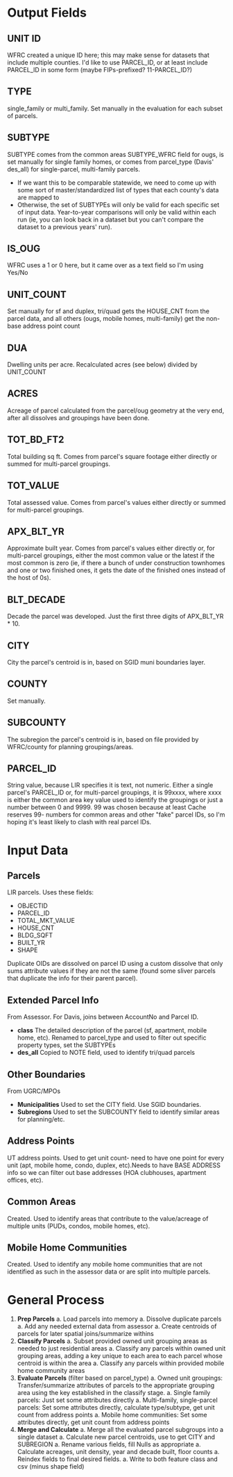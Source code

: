 # Output Fields

## UNIT ID

WFRC created a unique ID here; this may make sense for datasets that include multiple counties. I'd like to use PARCEL_ID, or at least include PARCEL_ID in some form (maybe FIPs-prefixed? 11-PARCEL_ID?)

## TYPE

single_family or multi_family. Set manually in the evaluation for each subset of parcels.

## SUBTYPE

SUBTYPE comes from the common areas SUBTYPE_WFRC field for ougs, is set manually for single family homes, or comes from parcel_type (Davis' des_all) for single-parcel, multi-family parcels.

- If we want this to be comparable statewide, we need to come up with some sort of master/standardized list of types that each county's data are mapped to
- Otherwise, the set of SUBTYPEs will only be valid for each specific set of input data. Year-to-year comparisons will only be valid within each run (ie, you can look back in a dataset but you can't compare the dataset to a previous years' run).

## IS_OUG

WFRC uses a 1 or 0 here, but it came over as a text field so I'm using Yes/No

## UNIT_COUNT

Set manually for sf and duplex, tri/quad gets the HOUSE_CNT from the parcel data, and all others (ougs, mobile homes, multi-family) get the non-base address point count

## DUA

Dwelling units per acre. Recalculated acres (see below) divided by UNIT_COUNT

## ACRES

Acreage of parcel calculated from the parcel/oug geometry at the very end, after all dissolves and groupings have been done.

## TOT_BD_FT2

Total building sq ft. Comes from parcel's square footage either directly or summed for multi-parcel groupings.

## TOT_VALUE

Total assessed value. Comes from parcel's values either directly or summed for multi-parcel groupings.

## APX_BLT_YR

Approximate built year. Comes from parcel's values either directly or, for multi-parcel groupings, either the most common value or the latest if the most common is zero (ie, if there a bunch of under construction townhomes and one or two finished ones, it gets the date of the finished ones instead of the host of 0s).

## BLT_DECADE

Decade the parcel was developed. Just the first three digits of APX_BLT_YR * 10.

## CITY

City the parcel's centroid is in, based on SGID muni boundaries layer.

## COUNTY

Set manually.

## SUBCOUNTY

The subregion the parcel's centroid is in, based on file provided by WFRC/county for planning groupings/areas.

## PARCEL_ID

String value, because LIR specifies it is text, not numeric. Either a single parcel's PARCEL_ID or, for multi-parcel groupings, it is 99xxxx, where xxxx is either the common area key value used to identify the groupings or just a number between 0 and 9999. 99 was chosen because at least Cache reserves 99- numbers for common areas and other "fake" parcel IDs, so I'm hoping it's least likely to clash with real parcel IDs.

# Input Data

## Parcels

LIR parcels. Uses these fields:

- OBJECTID
- PARCEL_ID
- TOTAL_MKT_VALUE
- HOUSE_CNT
- BLDG_SQFT
- BUILT_YR
- SHAPE

Duplicate OIDs are dissolved on parcel ID using a custom dissolve that only sums attribute values if they are not the same (found some sliver parcels that duplicate the info for their parent parcel).

## Extended Parcel Info

From Assessor. For Davis, joins between AccountNo and Parcel ID.

- **class**             The detailed description of the parcel (sf, apartment, mobile home, etc). Renamed to parcel_type and used to filter out specific property types, set the SUBTYPEs
- **des_all**           Copied to NOTE field, used to identify tri/quad parcels

## Other Boundaries

From UGRC/MPOs

- **Municipalities**    Used to set the CITY field. Use SGID boundaries.
- **Subregions**        Used to set the SUBCOUNTY field to identify similar areas for planning/etc.

## Address Points

UT address points. Used to get unit count- need to have one point for every unit (apt, mobile home, condo, duplex, etc).Needs to have BASE ADDRESS info so we can filter out base addresses (HOA clubhouses, apartment offices, etc).

## Common Areas

Created. Used to identify areas that contribute to the value/acreage of multiple units (PUDs, condos, mobile homes, etc).

## Mobile Home Communities

Created. Used to identify any mobile home communities that are not identified as such in the assessor data or are split into multiple parcels.

# General Process

1. **Prep Parcels**
  a. Load parcels into memory
  a. Dissolve duplicate parcels
  a. Add any needed external data from assessor
  a. Create centroids of parcels for later spatial joins/summarize withins
1. **Classify Parcels**
  a. Subset provided owned unit grouping areas as needed to just residential areas
  a. Classify any parcels within owned unit grouping areas, adding a key unique to each area to each parcel whose centroid is within the area
  a. Classify any parcels within provided mobile home community areas
1. **Evaluate Parcels** (filter based on parcel_type)
  a. Owned unit groupings: Transfer/summarize attributes of parcels to the appropriate grouping area using the key established in the classify stage.
  a. Single family parcels: Just set some attributes directly
  a. Multi-family, single-parcel parcels: Set some attributes directly, calculate type/subtype, get unit count from address points
  a. Mobile home communities: Set some attributes directly, get unit count from address points
1. **Merge and Calculate**
  a. Merge all the evaluated parcel subgroups into a single dataset
  a. Calculate new parcel centroids, use to get CITY and SUBREGION
  a. Rename various fields, fill Nulls as appropriate
  a. Calculate acreages, unit density, year and decade built, floor counts
  a. Reindex fields to final desired fields.
  a. Write to both feature class and csv (minus shape field)
